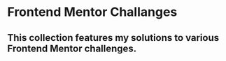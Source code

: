 # Frontend Mentor Challanges

## This collection features my solutions to various Frontend Mentor challenges.
